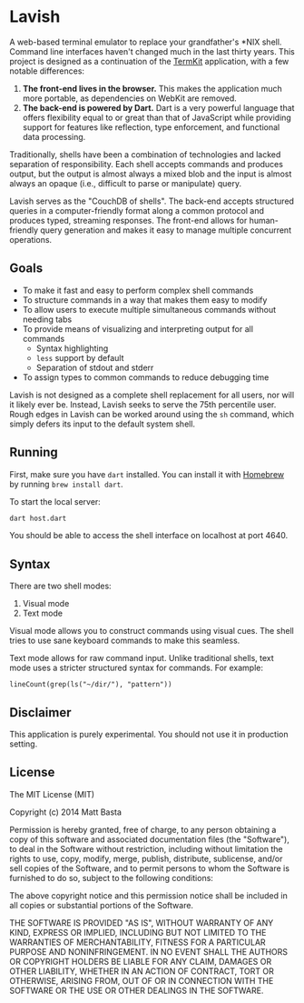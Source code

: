 # Lavish

A web-based terminal emulator to replace your grandfather's *NIX shell. Command line interfaces haven't changed much in the last thirty years. This project is designed as a continuation of the [TermKit](https://github.com/unconed/TermKit) application, with a few notable differences:

1. **The front-end lives in the browser.** This makes the application much more portable, as dependencies on WebKit are removed.
2. **The back-end is powered by Dart.** Dart is a very powerful language that offers flexibility equal to or great than that of JavaScript while providing support for features like reflection, type enforcement, and functional data processing.

Traditionally, shells have been a combination of technologies and lacked separation of responsibility. Each shell accepts commands and produces output, but the output is almost always a mixed blob and the input is almost always an opaque (i.e., difficult to parse or manipulate) query.

Lavish serves as the "CouchDB of shells". The back-end accepts structured queries in a computer-friendly format along a common protocol and produces typed, streaming responses. The front-end allows for human-friendly query generation and makes it easy to manage multiple concurrent operations. 


## Goals

- To make it fast and easy to perform complex shell commands
- To structure commands in a way that makes them easy to modify
- To allow users to execute multiple simultaneous commands without needing tabs
- To provide means of visualizing and interpreting output for all commands
    + Syntax highlighting
    + `less` support by default
    + Separation of stdout and stderr
- To assign types to common commands to reduce debugging time

Lavish is not designed as a complete shell replacement for all users, nor will it likely ever be. Instead, Lavish seeks to serve the 75th percentile user. Rough edges in Lavish can be worked around using the `sh` command, which simply defers its input to the default system shell.


## Running

First, make sure you have `dart` installed. You can install it with [Homebrew](http://brew.sh) by running `brew install dart`.

To start the local server:

```bash
dart host.dart
```

You should be able to access the shell interface on localhost at port 4640.


## Syntax

There are two shell modes:

1. Visual mode
2. Text mode

Visual mode allows you to construct commands using visual cues. The shell tries to use sane keyboard commands to make this seamless.

Text mode allows for raw command input. Unlike traditional shells, text mode uses a stricter structured syntax for commands. For example:

```
lineCount(grep(ls("~/dir/"), "pattern"))
```


## Disclaimer

This application is purely experimental. You should not use it in production setting.


## License

The MIT License (MIT)

Copyright (c) 2014 Matt Basta

Permission is hereby granted, free of charge, to any person obtaining a copy
of this software and associated documentation files (the "Software"), to deal
in the Software without restriction, including without limitation the rights
to use, copy, modify, merge, publish, distribute, sublicense, and/or sell
copies of the Software, and to permit persons to whom the Software is
furnished to do so, subject to the following conditions:

The above copyright notice and this permission notice shall be included in
all copies or substantial portions of the Software.

THE SOFTWARE IS PROVIDED "AS IS", WITHOUT WARRANTY OF ANY KIND, EXPRESS OR
IMPLIED, INCLUDING BUT NOT LIMITED TO THE WARRANTIES OF MERCHANTABILITY,
FITNESS FOR A PARTICULAR PURPOSE AND NONINFRINGEMENT. IN NO EVENT SHALL THE
AUTHORS OR COPYRIGHT HOLDERS BE LIABLE FOR ANY CLAIM, DAMAGES OR OTHER
LIABILITY, WHETHER IN AN ACTION OF CONTRACT, TORT OR OTHERWISE, ARISING FROM,
OUT OF OR IN CONNECTION WITH THE SOFTWARE OR THE USE OR OTHER DEALINGS IN
THE SOFTWARE.
